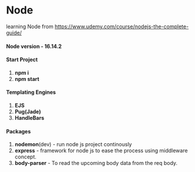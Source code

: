 # Node
learning Node from https://www.udemy.com/course/nodejs-the-complete-guide/

#### Node version - 16.14.2

#### Start Project
1. **npm i**    
2. **npm start**

#### Templating Engines
1. **EJS**
2. **Pug(Jade)**
3. **HandleBars**

#### Packages
1. **nodemon**(dev) - run node js project continously
2. **express** - framework for node js to ease the process using middleware concept.
3. **body-parser** - To read the upcoming body data from the req body.